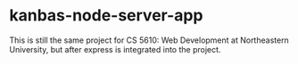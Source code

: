 # kanbas-node-server-app
This is still the same project for CS 5610: Web Development at Northeastern University, but after express is integrated into the project. 
